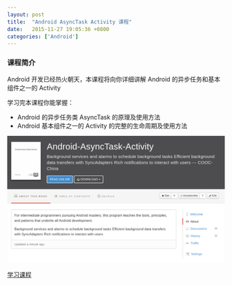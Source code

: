 ```yaml
---
layout: post
title:  "Android AsyncTask Activity 课程"
date:   2015-11-27 19:05:36 +0800
categories: ['Android']
---
```


### 课程简介
Android 开发已经热火朝天，本课程将向你详细讲解 Android 的异步任务和基本组件之一的 Activity

学习完本课程你能掌握：

* Android 的异步任务类 AsyncTask 的原理及使用方法
* Android 基本组件之一的 Activity 的完整的生命周期及使用方法

![Android AsyncTask Activity 课程](/images/2015-11-27/android-asynctask-activity.png)

[学习课程](https://www.gitbook.com/book/cooc-china/android-asynctask-activity/details)
